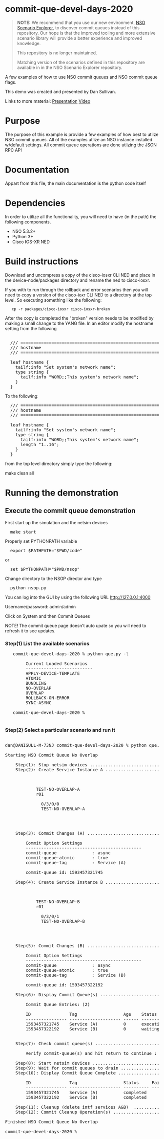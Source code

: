 # commit-que-devel-days-2020

> **NOTE:** We recommend that you use our new environment,
[NSO Scenario Explorer](https://gitlab.com/nso-developer/nso-scenario-explorer),
to discover commit queues instead of this repository. Our hope is that the
improved tooling and more extensive scenario library will provide a better
experience and improved knowledge.
>
> This repository is no longer maintained.
>
> Matching version of the scenarios defined in this repository are available in
in the NSO Scenario Explorer repository.

A few examples of how to use NSO commit queues and NSO commit queue flags.

This demo was created and presented by Dan Sullivan.

Links to more material:
[Presentation](https://pubhub.devnetcloud.com/media/nso/site/Slides-2020/NSODevDays2020-Demystifying-NSO-Commit-Queues.pdf)
[Video](https://youtu.be/9pEdvZS5yE0)

# Purpose

The purpose of this example is provide a few examples of how best to utilze NSO commit
queues. All of the examples utlize an NSO instance installed w/default settings. All commit
queue operations are done utlizing the JSON RPC API

# Documentation

Appart from this file, the main documentation is the python code itself

# Dependencies

In order to utilize all the functionality, you will need to have (in the path)
the following components.

* NSO 5.3.2+
* Python 3+
* Cisco IOS-XR NED

# Build instructions

   Download and uncompress a copy of the cisco-iosxr CLI NED and place in the
   device-node/packages directory and rename the ned to cisco-iosxr.

   If you with to run through the rollback and error scenarios then you will
   need to copy a version of the cisco-ioxr CLI NED to a directory at the top 
   level. So executing something like the following:

       cp -r packages/cisco-iosxr cisco-iosxr-broken

   After the copy is completed the "broken" version needs to be modified by
   making a small change to the YANG file. In an editor modify the hostname setting
   from the following
<pre>

  /// ========================================================================
  /// hostname
  /// ========================================================================

  leaf hostname {
    tailf:info "Set system's network name";
    type string {
      tailf:info "WORD;;This system's network name";
    }
  }
</pre>
   To the following:
<pre>
  /// ========================================================================
  /// hostname
  /// ========================================================================

  leaf hostname {
    tailf:info "Set system's network name";
    type string {
      tailf:info "WORD;;This system's network name";
      length "1..16";
    }
  }
</pre>


   from the top level directory simply type the following:

   make clean all

# Running the demonstration

## Execute the commit queue demonstration
  First start up the simulation and the netsim devices

<pre>
  make start
</pre>

  Properly set PYTHONPATH variable

<pre>
  export $PATHPATH="$PWD/code"
</pre>

  or

<pre>
  set $PYTHONPATH="$PWD/nsop"
</pre>

  Change directory to the NSOP director and type

<pre>
  python nsop.py
</pre>

  You can log into the GUI by using the following URL
  http://127.0.0.1:4000

  Username/password: admin/admin

  Click on System and then Commit Queues

  NOTE! The commit queue page doesn't auto upate so you will need to refresh it to see updates.

### Step(1) List the available scenarios
<pre>
   commit-que-devel-days-2020 % python que.py -l

		Current Loaded Scenarios
		--------------------------
		APPLY-DEVICE-TEMPLATE
		ATOMIC
		BUNDLING
		NO-OVERLAP
		OVERLAP
		ROLLBACK-ON-ERROR
		SYNC-ASYNC

   commit-que-devel-days-2020 %

</pre>
### Step(2) Select a particular scenario and run it
<pre>

dan@DANISULL-M-73NJ commit-que-devel-days-2020 % python que.py -s NO-OVERLAP

Starting NSO Commit Queue No Overlap

	Step(1): Stop netsim devices ............................................................. Complete
	Step(2): Create Service Instance A ....................................................... Complete

		<config xmlns="http://tail-f.com/ns/config/1.0">
		  <intf xmlns="http://com/example/intf">
		    <name>TEST-NO-OVERLAP-A</name>
		    <device>r01</device>
		    <interfaces>
		      <id>0/3/0/0</id>
		      <description>TEST-NO-OVERLAP-A</description>
		    </interfaces>
		  </intf>
		</config>
		
	Step(3): Commit Changes (A) .............................................................. Complete

		Commit Option Settings
		---------------------------------------------
		commit-queue              : async
		commit-queue-atomic       : true
		commit-queue-tag          : Service (A)

		commit-queue id: 1593457321745

	Step(4): Create Service Instance B ....................................................... Complete

		<config xmlns="http://tail-f.com/ns/config/1.0">
		  <intf xmlns="http://com/example/intf">
		    <name>TEST-NO-OVERLAP-B</name>
		    <device>r01</device>
		    <interfaces>
		      <id>0/3/0/1</id>
		      <description>TEST-NO-OVERLAP-B</description>
		    </interfaces>
		  </intf>
		</config>
		
	Step(5): Commit Changes (B) .............................................................. Complete

		Commit Option Settings
		---------------------------------------------
		commit-queue              : async
		commit-queue-atomic       : true
		commit-queue-tag          : Service (B)

		commit-queue id: 1593457322192

	Step(6): Display Commit Queue(s) ......................................................... Complete

		Commit Queue Entries: (2)

		ID               Tag                  Age    Status     Atomic Devices
		---------------- -------------------- ------ ---------- ------ --------------------
		1593457321745    Service (A)          0      executing  true   r01         
		1593457322192    Service (B)          0      waiting    true   r01         


	Step(7): Check commit queue(s) ........................................................... Complete

		Verify commit-queue(s) and hit return to continue : 

	Step(8): Start netsim devices ............................................................ Complete
	Step(9): Wait for commit queues to drain ................................................. Complete
	Step(10): Display Commit Queue Complete .................................................. Complete

		ID               Tag                  Status     Failed Devices Completed Device(s)
		---------------- -------------------- ---------- -------------- ------------------------
		1593457321745    Service (A)          completed                 r01             
		1593457322192    Service (B)          completed                 r01             

	Step(11): Cleanup (delete intf services A&B)  ............................................ Complete
	Step(12): Commit Cleanup Operation(s) .................................................... Complete

Finished NSO Commit Queue No Overlap

commit-que-devel-days-2020 %
</pre>
